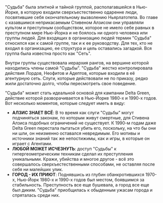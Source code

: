 "Судьба" была элитной и тайной группой, располагавшейся в Нью-Йорке, в которую входили сверхъестественно одаренне люди, посвятившие себя окончательному вызволению Ньярлатотепа. Во главе с казавшимся неприкасаемым Стивеном Алзисом они управляли культом и преступным сообществом, которое не имело себе равных в преступном мире Нью-Йорка и не боялось ни одного человека или группы людей. Для входящих в организацию людей термин "Судьба" относился как к самой группе, так и к ее руководству. Для тех, кто не входил в организацию, ее структура и цель оставались загадкой. Вся группа была известна просто как "Сеть".

Внутри группы существовала иерархия рангов, на вершине которой находились члены самой "Судьбы". "Судьба" жестко контролировала действия Лордов, Неофитов и Адептов, которые входили в её агентурную сеть. Слуги, которые действовали не по приказу, редко жили достаточно долго, чтобы пересмотреть свое поведение.

"Судьба" может стать идеальной основой для кампании Delta Green, действие которой разворачивается в Нью-Йорке 1980-х и 1990-х годов. Вот несколько моментов, которые следует иметь в виду:

- **АЛЗИС ЗНАЕТ ВСЁ**: В то время как слуги "Судьбы" могут подчиняться законам, по которым живут смертные, для Стивена Алзиса подобных ограничений не существует. К 1990-м годам даже Delta Green перестала пытаться убить его, поскольку, на что бы они ни шли, он неизменно оставался невредимым. Его мотивы и источники знаний так же непостижимы, как и игры, в которые он играет с Агентами.
- **ЛЮБОЙ МОЖЕТ ИСЧЕЗНУТЬ**: доступ "Судьбы" к гипергеометрическим техникам сделал их преступления уникальными. Кражи, убийства и многое другое - всё это совершалось сверхъестественными способами, не оставляя после себя ни малейших улик.
- **ГОРОД - ИХ ПРИЮТ**: Поднявшись из глубин обанкротившихся 1970-х, Нью-Йорк 1980-х и 1990-х годов был местом, боявшимся за стабильность. Преступность все еще бушевала, а город все еще был диким. "Судьба" приобщилась к обыденным ужасам города и спряталась среди них.